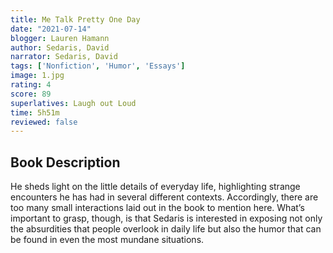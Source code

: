 ```yaml
---
title: Me Talk Pretty One Day
date: "2021-07-14"
blogger: Lauren Hamann
author: Sedaris, David
narrator: Sedaris, David
tags: ['Nonfiction', 'Humor', 'Essays']
image: 1.jpg
rating: 4
score: 89
superlatives: Laugh out Loud
time: 5h51m
reviewed: false
---
```



## Book Description
He sheds light on the little details of everyday life, highlighting strange encounters he has had in several different contexts. Accordingly, there are too many small interactions laid out in the book to mention here. What’s important to grasp, though, is that Sedaris is interested in exposing not only the absurdities that people overlook in daily life but also the humor that can be found in even the most mundane situations.